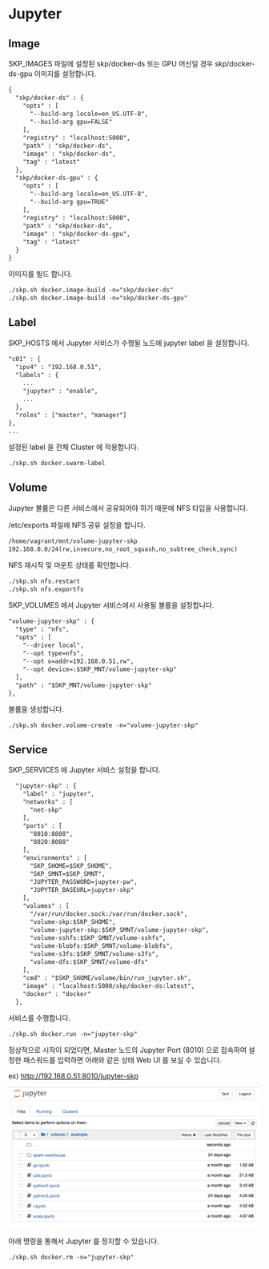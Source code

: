 # Jupyter

## Image

SKP_IMAGES 파일에 설정된 skp/docker-ds 또는 GPU 머신일 경우 skp/docker-ds-gpu 이미지를 설정합니다.

```
{
  "skp/docker-ds" : {
    "opts" : [
      "--build-arg locale=en_US.UTF-8",
      "--build-arg gpu=FALSE"
    ],
    "registry" : "localhost:5000",
    "path" : "skp/docker-ds",
    "image" : "skp/docker-ds",
    "tag" : "latest"
  },
  "skp/docker-ds-gpu" : {
    "opts" : [
      "--build-arg locale=en_US.UTF-8",
      "--build-arg gpu=TRUE"
    ],
    "registry" : "localhost:5000",
    "path" : "skp/docker-ds",    
    "image" : "skp/docker-ds-gpu",
    "tag" : "latest"
  }
}
```

이미지를 빌드 합니다.

```
./skp.sh docker.image-build -n="skp/docker-ds"
./skp.sh docker.image-build -n="skp/docker-ds-gpu"
```

## Label

SKP_HOSTS 에서 Jupyter 서비스가 수행될 노드에 jupyter label 을 설정합니다.

```
"c01" : {
  "ipv4" : "192.168.0.51",
  "labels" : {
    ...
    "jupyter" : "enable",
    ...
  },
  "roles" : ["master", "manager"]
},
...
```

설정된 label 을 전체 Cluster 에 적용합니다.

```
./skp.sh docker.swarm-label
```

## Volume

Jupyter 볼륨은 다른 서비스에서 공유되어야 하기 때문에 NFS 타입을 사용합니다.

/etc/exports 파일에 NFS 공유 설정을 합니다.

```
/home/vagrant/mnt/volume-jupyter-skp 192.168.0.0/24(rw,insecure,no_root_squash,no_subtree_check,sync)
```

NFS 재시작 및 마운트 상태를 확인합니다.

```
./skp.sh nfs.restart
./skp.sh nfs.exportfs
```
SKP_VOLUMES 에서 Jupyter 서비스에서 사용될 볼륨을 설정합니다.

```
"volume-jupyter-skp" : {
  "type" : "nfs",
  "opts" : [
    "--driver local",
    "--opt type=nfs",
    "--opt o=addr=192.168.0.51,rw",
    "--opt device=:$SKP_MNT/volume-jupyter-skp"
  ],
  "path" : "$SKP_MNT/volume-jupyter-skp"
},
```

볼륨을 생성합니다.

```
./skp.sh docker.volume-create -n="volume-jupyter-skp"
```

## Service

SKP_SERVICES 에 Jupyter 서비스 설정을 합니다.

```
  "jupyter-skp" : {
    "label" : "jupyter",
    "networks" : [
      "net-skp"
    ],
    "ports" : [
      "8010:8888",
      "8020:8088"
    ],
    "environments" : [
      "SKP_SHOME=$SKP_SHOME",
      "SKP_SMNT=$SKP_SMNT",
      "JUPYTER_PASSWORD=jupyter-pw",
      "JUPYTER_BASEURL=jupyter-skp"
    ],
    "volumes" : [
      "/var/run/docker.sock:/var/run/docker.sock",
      "volume-skp:$SKP_SHOME",
      "volume-jupyter-skp:$SKP_SMNT/volume-jupyter-skp",
      "volume-sshfs:$SKP_SMNT/volume-sshfs",
      "volume-blobfs:$SKP_SMNT/volume-blobfs",
      "volume-s3fs:$SKP_SMNT/volume-s3fs",
      "volume-dfs:$SKP_SMNT/volume-dfs"
    ],
    "cmd" : "$SKP_SHOME/volume/bin/run_jupyter.sh",
    "image" : "localhost:5000/skp/docker-ds:latest",
    "docker" : "docker"
  },
```

서비스를 수행합니다.

```
./skp.sh docker.run -n="jupyter-skp"
```

정상적으로 시작이 되었다면, Master 노드의 Jupyter Port (8010) 으로 접속하여 설정한 패스워드를 입력하면 아래와 같은 상태 Web UI 를 보실 수 있습니다.

ex) http://192.168.0.51:8010/jupyter-skp

<img width="768" src="https://raw.githubusercontent.com/comafire/st-kilda-pier/master/doc/images/2018-st-kilda-pier-002.png"></img>

아래 명령을 통해서 Jupyter 를 정지할 수 있습니다.

```
./skp.sh docker.rm -n="jupyter-skp"
```
